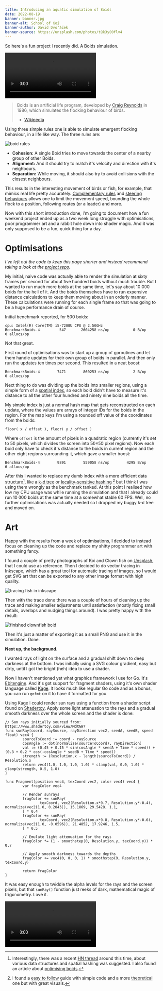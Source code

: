 ```yaml
---
title: Introducing an aquatic simulation of Boids
date: 2022-08-19
banner: banner.jpg
banner-alt: School of Koi
banner-author: David Dvořáček
banner-source: https://unsplash.com/photos/tQk3y00flv4
---
```



So here's a fun project I recently did.
A Boids simulation.

![school of clownfish]

> Boids is an artificial life program, developed by [Craig Reynolds] in 1986,
> which simulates the flocking behaviour of birds.
> - [Wikipedia]

Using three simple rules one is able to simulate emergent flocking behaviour, in a life like way.
The three rules are:

![boid rules]

- **Cohesion:** A single Boid tries to move towards the center of a nearby group of other Boids.
- **Alignment:** And it should try to match it's velocity and direction with it's neighbours.
- **Separation:** While moving, it should also try to avoid collisions with the closest neighbours.

This results in the interesting movement of birds or fish, for example,
that mimics real life pretty accurately.
[Complementary rules] and [steering behaviours] allows one to limit the movement speed,
bounding the whole flock to a position, following routes (or a leader) and more.

Now with this short introduction done,
I'm going to document how a fun weekend project ended up as a two week long struggle with optimisations,
poor programmer art and a rabbit hole down into shader magic.
And it was only supposed to be a fun, quick thing for a day.

[school of clownfish]: boids.mp4
[Craig Reynolds]: https://www.red3d.com/cwr/boids/
[Wikipedia]: https://en.wikipedia.org/wiki/Boids
[boid rules]: rules.png
[Complementary rules]: https://vergenet.net/~conrad/boids/pseudocode.html
[steering behaviours]: https://gamedevelopment.tutsplus.com/series/understanding-steering-behaviors--gamedev-12732

# Optimisations

*I've left out the code to keep this page shorter and instead recommend taking a look at the [project repo].*

My initial, naive code was actually able to render the simulation at sixty frames per second for about five hundred
boids without much trouble.
But I wanted to run much more boids at the same time, let's say about 10 000 boids for the hell of it.
And the boids themselves have to run expensive distance calculations to keep them moving about in an orderly manner.
These calculations were running for each single frame so that was going to be a huge performance drain of course.

Initial benchmark reported, for 500 boids:

```
cpu: Intel(R) Core(TM) i5-7200U CPU @ 2.50GHz
BenchmarkBoids-4   	     547	   2604258 ns/op	       0 B/op	       0 allocs/op
```

Not that great.

First round of optimisations was to start up a group of goroutines and let them handle updates for their own group
of boids in parallel.
And then only run the updates ten times per second.
This resulted in a neat boost:

```
BenchmarkBoids-4   	    7471	    860253 ns/op	       2 B/op	       0 allocs/op
```

Next thing to do was dividing up the boids into smaller regions, using a simple form of a [spatial index],
so each boid didn't have to measure it's distance to all the other four hundred and ninety nine boids all the time.

My simple index is just a normal hash map that gets reconstructed on each update,
where the values are arrays of integer IDs for the boids in the region.
For the map keys I'm using a rounded off value of the coordinates from the boids:

    floor( x / offset ), floor( y / offset )

Where `offset` is the amount of pixels in a quadratic region (currently it's set to 50 pixels,
which divides the screen into 50×50 pixel regions).
Now each boid only have to check it's distance to the boids in current region and the other eight regions
surrounding it, which gave a smaller boost:

```
BenchmarkBoids-4   	    9891	    559058 ns/op	    4295 B/op	       6 allocs/op
```

After this I wanted to replace my dumb index with a more efficient data structure[^1],
like a [k-d tree] or [locality-sensitive hashing] [^2] but I think I was using them wrongly as the benchmark tanked.
At this point I realised how low my CPU usage was while running the simulation and that I already could run
10 000 boids at the same time at a somewhat stable 60 FPS.
Well, no further optimisations was actually needed so I dropped my buggy k-d tree and moved on.

[^1]: Interestingly, there was a recent [HN thread] around this time, about various data structures and
      spatial hashing was suggested. I also found an article about [optimising boids].
[^2]: I found a [easy to follow] guide with simple code and a more [theoretical] one but with great visuals.

[project repo]: https://github.com/lmas/akvarium
[spatial index]: https://en.wikipedia.org/wiki/Spatial_database#Spatial_index
[k-d tree]: https://en.wikipedia.org/wiki/K-d_tree
[locality-sensitive hashing]: https://en.wikipedia.org/wiki/Locality-sensitive_hashing
[HN thread]: https://news.ycombinator.com/item?id=32187176
[optimising boids]: https://towardsdatascience.com/optimising-boids-algorithm-with-unsupervised-learning-ba464891bdba
[easy to follow]: https://www.pinecone.io/learn/locality-sensitive-hashing-random-projection/
[theoretical]: https://tylerneylon.com/a/lsh1/

# Art

Happy with the results from a week of optimisations,
I decided to instead focus on cleaning up the code and replace my shitty programmer art with something fancy.

I found a couple of pretty photographs of Koi and Clown fish on [Unsplash], that I could use as reference.
Then I decided to do vector tracing in Inkscape, which has a great tool for automatic tracing of images,
so I would get SVG art that can be exported to any other image format with high quality.

![tracing fish in inkscape]

Then with the trace done there was a couple of hours of cleaning up the trace and making smaller adjustments until
satisfaction (mostly fixing small details, overlaps and nudging things around).
I was pretty happy with the result:

![finished clownfish boid]

Then it's just a matter of exporting it as a small PNG and use it in the simulation.
Done.

**Next up, the background.**

I wanted rays of light on the surface and a gradual shift down to deep darkness at the bottom.
I was initially using a SVG colour gradient, easy but dirty, until I got the bright (heh) idea to use a shader.

Now I haven't mentioned yet what graphics framework I use for Go.
It's [Ebitengine].
And it's got support for fragment shaders, using it's own shader language called [Kage].
It looks much like regular Go code and as a bonus, you can run `gofmt` on it to have it formatted for you.

Using Kage I could render sun rays using a function from a shader script found on [Shadertoy].
Apply some light attenuation to the rays and a gradual smooth darkness over the whole screen and the shader is done:

```
// Sun rays initially sourced from: https://www.shadertoy.com/view/MdXGW7
func sunRay(coord, raySource, rayDirection vec2, seedA, seedB, speed float) vec4 {
        sourceToCoord := coord - raySource
        cosAngle := dot(normalize(sourceToCoord), rayDirection)
        val := (0.45 + 0.15 * sin(cosAngle * seedA + Time * speed)) + (0.3 + 0.2 * cos(-cosAngle * seedB + Time * speed))
        strength := (Resolution.x - length(sourceToCoord)) / Resolution.x
        return vec4(1.0, 1.0, 1.0, 1.0) * clamp(val, 0.0, 1.0) * clamp(strength, 0.5, 1.0)
}

func Fragment(position vec4, texCoord vec2, color vec4) vec4 {
        var fragColor vec4

        // Render sunrays
        fragColor += sunRay(
                texCoord, vec2(Resolution.x*0.7, Resolution.y*-0.4), normalize(vec2(1.0, 0.2843)), 15.1869, 29.5428, 1.1,
        ) * 0.4
        fragColor += sunRay(
                texCoord, vec2(Resolution.x*0.8, Resolution.y*-0.6), normalize(vec2(1.0, -0.0596)), 21.4852, 17.9246, 1.5,
        ) * 0.5

        // Emulate light attenuation for the rays
        fragColor *= (1 - smoothstep(0, Resolution.y, texCoord.y)) * 0.7

        // Apply smooth darkness towards the depths
        fragColor += vec4(0, 0, 0, 1) * smoothstep(0, Resolution.y, texCoord.y)

        return fragColor
}
```

It was easy enough to twiddle the alpha levels for the rays and the screen pixels,
but that `sunRay()` function just reeks of dark, mathematical magic of trigonometry.
Love it.

![shader running]

[Unsplash]: https://unsplash.com/
[tracing fish in inkscape]: tracing-fish.png
[finished clownfish boid]: boid-clownfish.png
[Ebitengine]: https://ebiten.org/
[Kage]: https://ebiten.org/documents/shader.html
[Shadertoy]: https://www.shadertoy.com/view/MdXGW7
[shader running]: shader.mp4

<!-- # Result -->

<!-- And that was another week with code clean ups and fidgeting with the graphics. -->
<!-- The result? -->
<!-- Awesomeness: -->

<!-- <clip> -->
